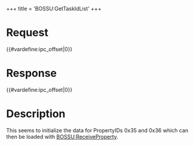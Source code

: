 +++
title = 'BOSSU:GetTaskIdList'
+++

# Request

{{#vardefine:ipc_offset\|0}}

# Response

{{#vardefine:ipc_offset\|0}}

# Description

This seems to initialize the data for PropertyIDs 0x35 and 0x36 which
can then be loaded with
[BOSSU:ReceiveProperty](BOSSU:ReceiveProperty "wikilink").